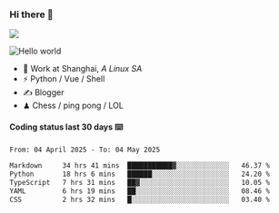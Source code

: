 ### Hi there 👋
![](https://komarev.com/ghpvc/?username=Xuhandsome)


<img src="https://github-readme-stats.vercel.app/api?username=XuHandsome&show_icons=true&theme=merko" alt="Hello world">

<br/>

- 🍻  Work at Shanghai, _A Linux SA_
- ⚡  Python / Vue / Shell
- ✍️  Blogger
- ♟  Chess / ping pong / LOL

#### Coding status last 30 days ⌨️

<!--START_SECTION:waka-->

```txt
From: 04 April 2025 - To: 04 May 2025

Markdown     34 hrs 41 mins  ███████████▓░░░░░░░░░░░░░   46.37 %
Python       18 hrs 6 mins   ██████░░░░░░░░░░░░░░░░░░░   24.20 %
TypeScript   7 hrs 31 mins   ██▓░░░░░░░░░░░░░░░░░░░░░░   10.05 %
YAML         6 hrs 19 mins   ██░░░░░░░░░░░░░░░░░░░░░░░   08.46 %
CSS          2 hrs 32 mins   █░░░░░░░░░░░░░░░░░░░░░░░░   03.40 %
```

<!--END_SECTION:waka-->
